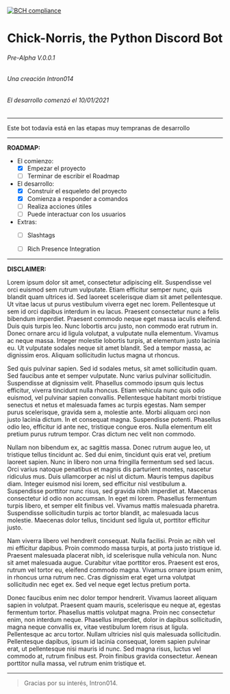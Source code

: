 [![BCH compliance](https://bettercodehub.com/edge/badge/Intron014/Chick-Norris?branch=main)](https://bettercodehub.com/)

# Chick-Norris, the Python Discord Bot
###### Pre-Alpha V.0.0.1
###### Una creación Intron014
###### El desarrollo comenzó el 10/01/2021

---

Este bot todavía está en las etapas muy tempranas de desarrollo

---

**ROADMAP:**

- El comienzo: 
    - [x] Empezar el proyecto
    - [ ] Terminar de escribir el Roadmap
- El desarrollo: 
    - [x] Construir el esqueleto del proyecto 
    - [x] Comienza a responder a comandos
    - [ ] Realiza acciones útiles
    - [ ] Puede interactuar con los usuarios
- Extras: 
    - [ ] Slashtags
    - [ ] Rich Presence Integration


---
**DISCLAIMER:**

Lorem ipsum dolor sit amet, consectetur adipiscing elit. Suspendisse vel orci euismod sem rutrum vulputate. Etiam efficitur semper nunc, quis blandit quam ultrices id. Sed laoreet scelerisque diam sit amet pellentesque. Ut vitae lacus ut purus vestibulum viverra eget nec lorem. Pellentesque ut sem id orci dapibus interdum in eu lacus. Praesent consectetur nunc a felis bibendum imperdiet. Praesent commodo neque eget massa iaculis eleifend. Duis quis turpis leo. Nunc lobortis arcu justo, non commodo erat rutrum in. Donec ornare arcu id ligula volutpat, a vulputate nulla elementum. Vivamus ac neque massa. Integer molestie lobortis turpis, at elementum justo lacinia eu. Ut vulputate sodales neque sit amet blandit. Sed a tempor massa, ac dignissim eros. Aliquam sollicitudin luctus magna ut rhoncus.

Sed quis pulvinar sapien. Sed id sodales metus, sit amet sollicitudin quam. Sed faucibus ante et semper vulputate. Nunc varius pulvinar sollicitudin. Suspendisse at dignissim velit. Phasellus commodo ipsum quis lectus efficitur, viverra tincidunt nulla rhoncus. Etiam vehicula nunc quis odio euismod, vel pulvinar sapien convallis. Pellentesque habitant morbi tristique senectus et netus et malesuada fames ac turpis egestas. Nam semper purus scelerisque, gravida sem a, molestie ante. Morbi aliquam orci non justo lacinia dictum. In et consequat magna. Suspendisse potenti. Phasellus odio leo, efficitur id ante nec, tristique congue eros. Nulla elementum elit pretium purus rutrum tempor. Cras dictum nec velit non commodo.

Nullam non bibendum ex, ac sagittis massa. Donec rutrum augue leo, ut tristique tellus tincidunt ac. Sed dui enim, tincidunt quis erat vel, pretium laoreet sapien. Nunc in libero non urna fringilla fermentum sed sed lacus. Orci varius natoque penatibus et magnis dis parturient montes, nascetur ridiculus mus. Duis ullamcorper ac nisl ut dictum. Mauris tempus dapibus diam. Integer euismod nisi lorem, sed efficitur nisl vestibulum a. Suspendisse porttitor nunc risus, sed gravida nibh imperdiet at. Maecenas consectetur id odio non accumsan. In eget mi lorem. Phasellus fermentum turpis libero, et semper elit finibus vel. Vivamus mattis malesuada pharetra. Suspendisse sollicitudin turpis ac tortor blandit, ac malesuada lacus molestie. Maecenas dolor tellus, tincidunt sed ligula ut, porttitor efficitur justo.

Nam viverra libero vel hendrerit consequat. Nulla facilisi. Proin ac nibh vel mi efficitur dapibus. Proin commodo massa turpis, at porta justo tristique id. Praesent malesuada placerat nibh, id scelerisque nulla vehicula non. Nunc sit amet malesuada augue. Curabitur vitae porttitor eros. Praesent est eros, rutrum vel tortor eu, eleifend commodo magna. Vivamus ornare ipsum enim, in rhoncus urna rutrum nec. Cras dignissim erat eget urna volutpat sollicitudin nec eget ex. Sed vel neque eget lectus pretium porta.

Donec faucibus enim nec dolor tempor hendrerit. Vivamus laoreet aliquam sapien in volutpat. Praesent quam mauris, scelerisque eu neque at, egestas fermentum tortor. Phasellus mattis volutpat magna. Proin nec consectetur enim, non interdum neque. Phasellus imperdiet, dolor in dapibus sollicitudin, magna neque convallis ex, vitae vestibulum lorem risus at ligula. Pellentesque ac arcu tortor. Nullam ultricies nisl quis malesuada sollicitudin. Pellentesque dapibus, ipsum id lacinia consequat, lorem sapien pulvinar erat, ut pellentesque nisi mauris id nunc. Sed magna risus, luctus vel commodo at, rutrum finibus est. Proin finibus gravida consectetur. Aenean porttitor nulla massa, vel rutrum enim tristique et.

---

> Gracias por su interés, 
> Intron014.
